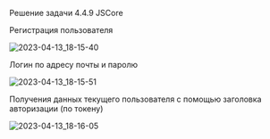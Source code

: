 Решение задачи 4.4.9 JSCore

Регистрация пользователя

![2023-04-13_18-15-40](https://user-images.githubusercontent.com/102916416/231806492-8f439155-ba7c-4e77-bae7-149fa6d30361.png)

Логин по адресу почты и паролю

![2023-04-13_18-15-51](https://user-images.githubusercontent.com/102916416/231806645-c1686419-cd6e-46c1-b4e0-525b996f7d3f.png)

Получения данных текущего пользователя с помощью заголовка авторизации (по токену)

![2023-04-13_18-16-05](https://user-images.githubusercontent.com/102916416/231806815-6ddf70d5-2672-47b8-b082-ffa243ee5fb4.png)
